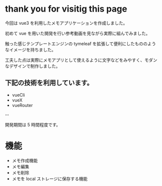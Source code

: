# thank you for visitig this page

今回は vue3 を利用したメモアプリケーションを作成しました。


初めて vue を用いた開発を行い参考動画を見ながら実際に組んでみました。

触った感じテンプレートエンジンの tymeleaf を拡張して便利にしたもののようなイメージを持ちました。

工夫した点は実際にメモアプリとして使えるように文字などをみやすく、モダンなデザインで制作しました。

下記の技術を利用しています。
--

* vueCli
* vueX
* vueRouter

--

開発期間は 5 時間程度です。

# 機能

* メモ作成機能
* メモ編集
* メモ削除
* メモを local ストレージに保存する機能
